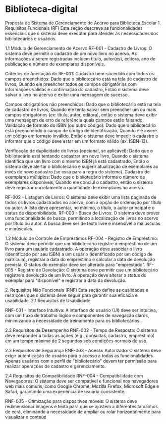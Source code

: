 # Biblioteca-digital
Proposta de Sistema de Gerenciamento de Acervo para Biblioteca Escolar
​1. Requisitos Funcionais (RF)
​Esta seção descreve as funcionalidades essenciais que o sistema deve executar para atender às necessidades dos bibliotecários e usuários.

​1.1 Módulo de Gerenciamento de Acervo
​RF-001 - Cadastro de Livros: O sistema deve permitir o cadastro de um novo livro no acervo. As informações a serem registradas incluem título, autor(es), editora, ano de publicação e número de exemplares disponíveis.

Critérios de Aceitação do RF-001: Cadastro bem-sucedido com todos os campos preenchidos: Dado que o bibliotecário está na tela de cadastro de livros, Quando ele preencher todos os campos obrigatórios com informações válidas e confirmação do cadastro, Então o sistema deve salvar o livro no acervo e exibir uma mensagem de sucesso. 

Campos obrigatórios não preenchidos: Dado que o bibliotecário está na tela de cadastro de livros, Quando ele tenta salvar sem preencher um ou mais campos obrigatórios (ex: título, autor, editora), então o sistema deve exibir uma mensagem de erro de referência quais campos estão faltando. Validação de formato do ISBN (ou outro código): Dado que o bibliotecário está preenchendo o campo de código de identificação, Quando ele insere um código em formato inválido, Então o sistema deve impedir o cadastro e informar que o código deve estar em um formato válido (ex: ISBN-13).

Verificação de duplicidade de livros (opcional, se aplicável): Dado que o bibliotecário está tentando cadastrar um novo livro, Quando o sistema identifica que um livro com o mesmo ISBN já está cadastrado, Então o sistema deve alertar o bibliotecário e sugerir atualização de exemplares ao invés de novo cadastro (se essa para a regra do sistema). Cadastro de exemplares múltiplos: Dado que o bibliotecário informa o número de exemplares disponíveis, Quando ele conclui o cadastro, então o sistema deve registrar corretamente a quantidade de exemplares no acervo.

​RF-002 - Listagem de Livros: O sistema deve exibir uma lista paginada de todos os livros cadastrados no acervo, com a opção de ordenação por título ou autor. A lista deve apresentar, no mínimo, o título, o autor principal e o status de disponibilidade.
​RF-003 - Busca de Livros: O sistema deve prover uma funcionalidade de busca, permitindo a localização de livros no acervo por título ou autor. A busca deve ser de texto livre e insensível a maiúsculas e minúsculas.

​1.2 Módulo de Controle de Empréstimos
​RF-004 - Registro de Empréstimo: O sistema deve permitir que um bibliotecário registre o empréstimo de um livro para um usuário cadastrado. A operação deve associar o livro (identificado por seu ISBN) a um usuário (identificado por um código de matrícula), registrar a data do empréstimo e calcular a data de devolução prevista. O status do exemplar deve ser alterado para "emprestado".
​RF-005 - Registro de Devolução: O sistema deve permitir que um bibliotecário registre a devolução de um livro. A operação deve alterar o status do exemplar para "disponível" e registrar a data da devolução.

​2. Requisitos Não Funcionais (RNF)
​Esta seção define as qualidades e restrições que o sistema deve seguir para garantir sua eficácia e usabilidade.
​2.1 Requisitos de Usabilidade

​RNF-001 - Interface Intuitiva: A interface do usuário (UI) deve ser intuitiva, com um fluxo de trabalho lógico e componentes de navegação claros, minimizando a necessidade de treinamento para os bibliotecários.

​2.2 Requisitos de Desempenho
​RNF-002 - Tempo de Resposta: O sistema deve responder a todas as ações (e.g., consultas, cadastro, empréstimo) em um tempo máximo de 2 segundos sob condições normais de uso.

​2.3 Requisitos de Segurança
​RNF-003 - Acesso Autorizado: O sistema deve exigir autenticação de usuário para o acesso a todas as funcionalidades. Apenas usuários com o perfil de "bibliotecário" devem ter permissão para realizar operações de cadastro e gerenciamento.

​2.4 Requisitos de Compatibilidade
​RNF-004 - Compatibilidade com Navegadores: O sistema deve ser compatível e funcional nos navegadores web mais comuns, como Google Chrome, Mozilla Firefox, Microsoft Edge e Safari, garantindo uma experiência de usuário consistente.

​RNF-005 - Otimização para dispositivos móveis: O sistema deve redimensionar imagens e texto para que se ajustem a diferentes tamanhos de ecrã, eliminando a necessidade de ampliar ou rolar horizontalmente para visualizar o conteúd
